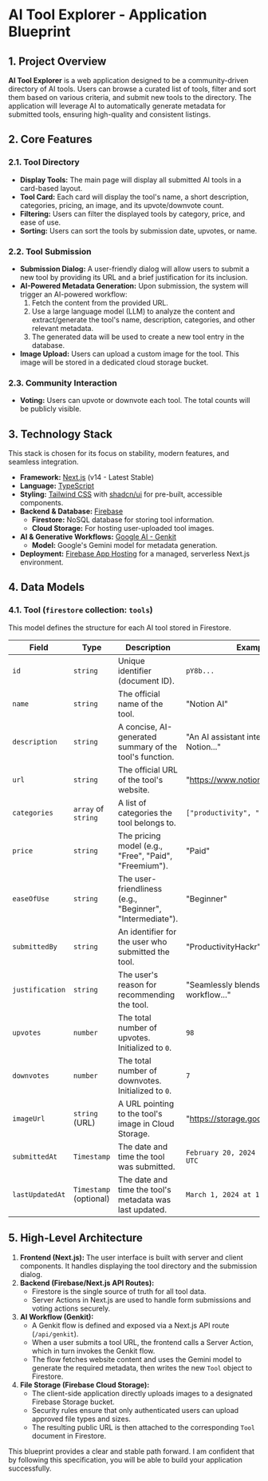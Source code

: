 # AI Tool Explorer - Application Blueprint

## 1. Project Overview

**AI Tool Explorer** is a web application designed to be a community-driven directory of AI tools. Users can browse a curated list of tools, filter and sort them based on various criteria, and submit new tools to the directory. The application will leverage AI to automatically generate metadata for submitted tools, ensuring high-quality and consistent listings.

## 2. Core Features

### 2.1. Tool Directory
- **Display Tools:** The main page will display all submitted AI tools in a card-based layout.
- **Tool Card:** Each card will display the tool's name, a short description, categories, pricing, an image, and its upvote/downvote count.
- **Filtering:** Users can filter the displayed tools by category, price, and ease of use.
- **Sorting:** Users can sort the tools by submission date, upvotes, or name.

### 2.2. Tool Submission
- **Submission Dialog:** A user-friendly dialog will allow users to submit a new tool by providing its URL and a brief justification for its inclusion.
- **AI-Powered Metadata Generation:** Upon submission, the system will trigger an AI-powered workflow:
    1.  Fetch the content from the provided URL.
    2.  Use a large language model (LLM) to analyze the content and extract/generate the tool's name, description, categories, and other relevant metadata.
    3.  The generated data will be used to create a new tool entry in the database.
- **Image Upload:** Users can upload a custom image for the tool. This image will be stored in a dedicated cloud storage bucket.

### 2.3. Community Interaction
- **Voting:** Users can upvote or downvote each tool. The total counts will be publicly visible.

## 3. Technology Stack

This stack is chosen for its focus on stability, modern features, and seamless integration.

- **Framework:** [Next.js](https://nextjs.org/) (v14 - Latest Stable)
- **Language:** [TypeScript](https://www.typescriptlang.org/)
- **Styling:** [Tailwind CSS](https://tailwindcss.com/) with [shadcn/ui](https://ui.shadcn.com/) for pre-built, accessible components.
- **Backend & Database:** [Firebase](https://firebase.google.com/)
    - **Firestore:** NoSQL database for storing tool information.
    - **Cloud Storage:** For hosting user-uploaded tool images.
- **AI & Generative Workflows:** [Google AI - Genkit](https://firebase.google.com/docs/genkit)
    - **Model:** Google's Gemini model for metadata generation.
- **Deployment:** [Firebase App Hosting](https://firebase.google.com/docs/app-hosting) for a managed, serverless Next.js environment.

## 4. Data Models

### 4.1. Tool (`firestore` collection: `tools`)

This model defines the structure for each AI tool stored in Firestore.

| Field         | Type              | Description                                                    | Example                                    |
|---------------|-------------------|----------------------------------------------------------------|--------------------------------------------|
| `id`          | `string`          | Unique identifier (document ID).                               | `pY8b...`                                  |
| `name`        | `string`          | The official name of the tool.                                 | "Notion AI"                                |
| `description` | `string`          | A concise, AI-generated summary of the tool's function.        | "An AI assistant integrated into Notion..."|
| `url`         | `string`          | The official URL of the tool's website.                        | "https://www.notion.so/product/ai"         |
| `categories`  | `array` of `string` | A list of categories the tool belongs to.                      | `["productivity", "note-taking"]`          |
| `price`       | `string`          | The pricing model (e.g., "Free", "Paid", "Freemium").          | "Paid"                                     |
| `easeOfUse`   | `string`          | The user-friendliness (e.g., "Beginner", "Intermediate").      | "Beginner"                                 |
| `submittedBy` | `string`          | An identifier for the user who submitted the tool.             | "ProductivityHackr"                        |
| `justification`| `string`          | The user's reason for recommending the tool.                   | "Seamlessly blends into my workflow..."    |
| `upvotes`     | `number`          | The total number of upvotes. Initialized to `0`.               | `98`                                       |
| `downvotes`   | `number`          | The total number of downvotes. Initialized to `0`.             | `7`                                        |
| `imageUrl`    | `string` (URL)    | A URL pointing to the tool's image in Cloud Storage.           | "https://storage.googleapis.com/..."       |
| `submittedAt` | `Timestamp`       | The date and time the tool was submitted.                      | `February 20, 2024 at 2:30:00 PM UTC`      |
| `lastUpdatedAt`| `Timestamp` (optional) | The date and time the tool's metadata was last updated. | `March 1, 2024 at 10:00:00 AM UTC`       |

## 5. High-Level Architecture

1.  **Frontend (Next.js):** The user interface is built with server and client components. It handles displaying the tool directory and the submission dialog.
2.  **Backend (Firebase/Next.js API Routes):**
    - Firestore is the single source of truth for all tool data.
    - Server Actions in Next.js are used to handle form submissions and voting actions securely.
3.  **AI Workflow (Genkit):**
    - A Genkit flow is defined and exposed via a Next.js API route (`/api/genkit`).
    - When a user submits a tool URL, the frontend calls a Server Action, which in turn invokes the Genkit flow.
    - The flow fetches website content and uses the Gemini model to generate the required metadata, then writes the new `Tool` object to Firestore.
4.  **File Storage (Firebase Cloud Storage):**
    - The client-side application directly uploads images to a designated Firebase Storage bucket.
    - Security rules ensure that only authenticated users can upload approved file types and sizes.
    - The resulting public URL is then attached to the corresponding `Tool` document in Firestore.

This blueprint provides a clear and stable path forward. I am confident that by following this specification, you will be able to build your application successfully.
